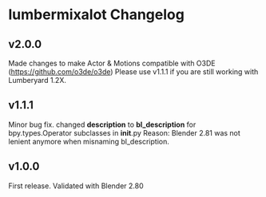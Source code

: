# lumbermixalot Changelog

## v2.0.0
Made changes to make Actor & Motions compatible with O3DE (https://github.com/o3de/o3de)
Please use v1.1.1 if you are still working with Lumberyard 1.2X.

## v1.1.1
Minor bug fix. changed **description** to **bl_description** for bpy.types.Operator subclasses in __init__.py
Reason: Blender 2.81 was not lenient anymore when misnaming bl_description. 

## v1.0.0
First release. Validated with Blender 2.80
